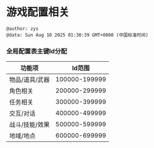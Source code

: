 # 游戏配置相关

```
@author: zys
@data: Sun Aug 10 2025 01:30:39 GMT+0800 (中国标准时间)
```

### 全局配置表主键Id分配

| 功能项 | Id范围 |
|---------------|---------------|
| 物品/道具/武器 | 100000-199999 |
| 角色相关 | 200000-299999 |
| 任务相关 | 300000-399999 |
| 交互/对话 | 400000-499999 |
| 战斗/技能/效果 | 500000-599999 |
| 地域/地点 | 600000-699999 |